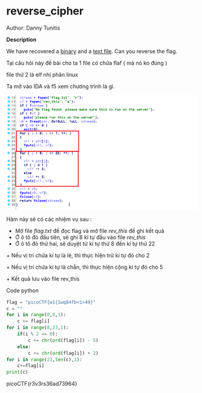 # reverse\_cipher

Author: Danny Tunitis

**Description**

We have recovered a [binary](https://jupiter.challenges.picoctf.org/static/7aa5f383ec616fe9d72c2ffe1fabd0d9/rev) and a [text file](https://jupiter.challenges.picoctf.org/static/7aa5f383ec616fe9d72c2ffe1fabd0d9/rev\_this). Can you reverse the flag.

Tại câu hỏi này đề bài cho ta 1 file có chứa flaf ( mà nó ko đúng )

file thứ 2 là elf nhị phân linux

Ta mở vào IDA và f5 xem chương trình là gì.

![](<../../.gitbook/assets/image (41) (1).png>)

Hàm này sẽ có các nhiệm vụ sau :

* Mở file _flag.txt_ để đọc flag và mở file _rev\_this_ để ghi kết quả
* Ở ô tô đỏ đầu tiên, sẽ ghi 8 kí tự đầu vào file _rev\_this_
* Ở ô tô đỏ thứ hai, sẽ duyệt từ kí tự thứ 8 đến kí tự thứ 22

\+ Nếu vị trí chứa kí tự là lẻ, thì thực hiện trừ kí tự đó cho 2

\+ Nếu vị trí chứa kí tự là chẵn, thì thực hiện cộng kí tự đó cho 5

\+ Kết quả lưu vào file rev\_this



Code python

```python
flag = "picoCTF{w1{1wq84fb<1>49}"
c = ""
for i in range(0,8,1):
	c += flag[i]
for i in range(8,23,1):
	if(i % 2 == 0):
		c += chr(ord(flag[i]) - 5)
	else:
		c += chr(ord(flag[i]) + 2)
for i in range(23,len(c),1):
	c+=flag[i]
print(c)
```

picoCTF{r3v3rs36ad73964}

